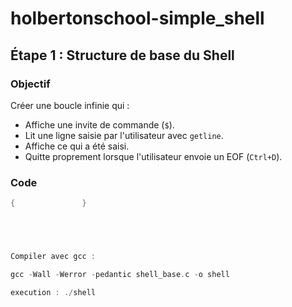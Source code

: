 # holbertonschool-simple_shell

## Étape 1 : Structure de base du Shell

### Objectif
Créer une boucle infinie qui :
- Affiche une invite de commande (`$`).
- Lit une ligne saisie par l'utilisateur avec `getline`.
- Affiche ce qui a été saisi.
- Quitte proprement lorsque l'utilisateur envoie un EOF (`Ctrl+D`).

### Code
```c
{               }





Compiler avec gcc :

gcc -Wall -Werror -pedantic shell_base.c -o shell

execution : ./shell

